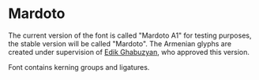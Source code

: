 # Mardoto

The current version of the font is called "Mardoto A1" for testing purposes, the stable version will be called "Mardoto".
The Armenian glyphs are created under supervision of [Edik Ghabuzyan](https://www.linotype.com/7337/edik-ghabuzyan.html), who approved this version.

Font contains kerning groups and ligatures.
